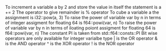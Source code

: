 To increment a variable a by 2 and store the value in itself the statement is a += 2
The operator to give remainder is % operator
To cube a variable a the assignment is i32::pow(a, 3)
To raise the power of variable var by n in terms of integer assigment for floating 64 is f64::powi(var, n)
To raise the power of variable var by n in terms of iloating poiont assigment for floating 64 is f64::powi(var, n)
The constant PI is taken from std::f64::consts::PI
Bit wise operators are only available for integer varialbe type
| is the OR operator
& is the AND operator
^ is the XOR operator
! is the NOR operator


